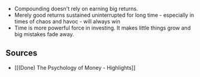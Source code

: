 - Compounding doesn't rely on earning big returns.
- Merely good returns sustained uninterrupted for long time - especially in times of chaos and havoc - will always win
- Time is more powerful force in investing. It makes little things grow and big mistakes fade away.

## Sources
- [[(Done) The Psychology of Money - Highlights]]